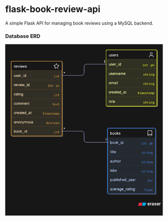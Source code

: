 # flask-book-review-api
A simple Flask API for managing book reviews using a MySQL backend.

### Database ERD

![App Screenshot](./db.png)
